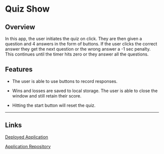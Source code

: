 # Quiz Show

## Overview

In this app, the user initiates the quiz on click. They are then given a question and 4 answers in the form of buttons. If the user clicks the correct answer they get the next question or the wrong answer a -1 sec penalty. This continues until the timer hits zero or they answer all the questions.




## Features
- The user is able to use buttons to record responses.

- Wins and losses are saved to local storage. The user is able to close the window and still retain their score.

- Hitting the start button will reset the quiz.

---

## Links

[Deployed Application](https://inqueblot.github.io/quizShow/)

[Application Repository](https://github.com/inqueblot/quizShow)